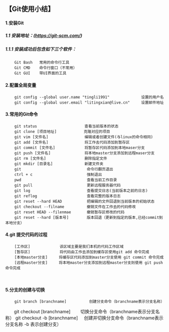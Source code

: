 ## 【Git使用小结】

#### 1.安装Git
##### 1.1 安装地址：(https://git-scm.com/)
##### 1.1.1 安装成功后包含如下三个软件：
        Git Bash   常用的命令行工具
        Git CMD    命令行窗口（不常用）
        Git GUI    带UI界面的工具

#### 2.配置全局变量
        git config --global user.name "tingli1991"              设置的用户名
        git config --global user.email "litingxian@live.cn"     设置邮件地址
        
#### 3.常用的Git命令
        git status                     查看当前版本的状态  
        git clone [项目地址]            克隆对应的项目  
        git vim [文件名]                编辑或者创建文件(与linux的命令相同)  
        git add [文件名]                将工作去代码添加到暂存区  
        git commit [文件名]             将暂存区代码添加到本地maser分支  
        git push [文件名]               将本地master分支添加到远程maser分支  
        git rm [文件名]                 删除指定文件  
        git mkdir [目录名]              新建文件夹
        git                             命令行翻页退出
        ctrl + c                        强制退出
        pwd                             查看当前工作目录
        git pull                        更新远程服务器代码
        git log                         查看提交日志(当前版本之前的日志)
        git reflog                      查看完整的版本日志
        git reset --hard HEAD           把编辑的文件回退到当前版本的初始状态
        git checkout --filname          撤销文件在工作去的代码修改
        git reset HEAD --filenmae       撤销暂存区修改的代码
        git reset --hard [版本号]        版本回退（更新到指定的版本,已经commit到本地分支）
        
#### 4.git 提交代码的过程
        [工作区]             该区域主要是我们本机的代码工作区域
        [暂存区]             将代码由工作去添加到缓存区使用git add 命令完成
        [本地master分支]     将缓存区代码添加到master分支使用 git commit 命令完成
        [远程master分支]     将本地master分支添加到远程master分支则使用 git push 命令完成
        
#### 5.分支的创建与切换
        git branch [branchname]          创建分支命令（branchname表示分支名称）
        git checkout [branchname]        切换分支命令（branchname表示分支名称）
        git checkout -b [branchname]     创建并切换分支命令（branchname表示分支名称 -b 表示创建分支）

